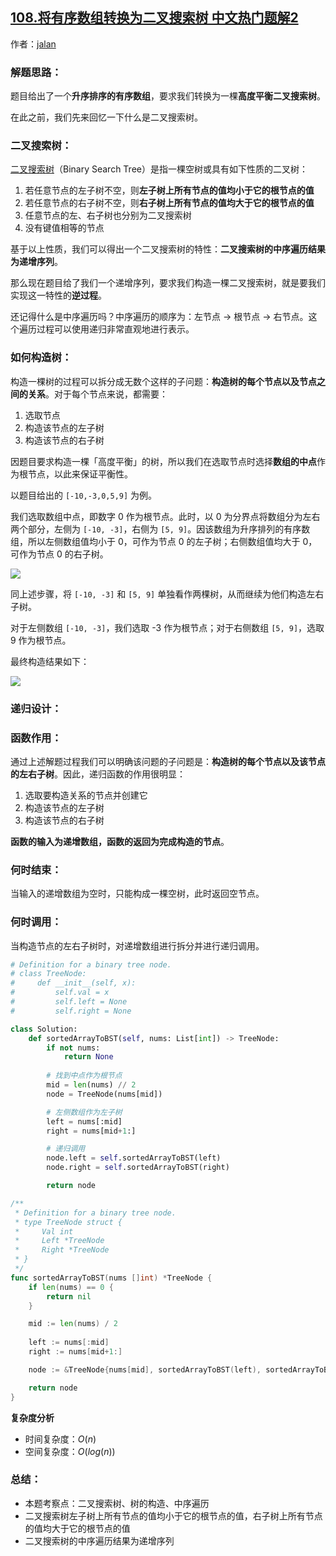 ## [108.将有序数组转换为二叉搜索树 中文热门题解2](https://leetcode.cn/problems/convert-sorted-array-to-binary-search-tree/solutions/100000/tu-jie-er-cha-sou-suo-shu-gou-zao-di-gui-python-go)

作者：[jalan](https://leetcode.cn/u/jalan)
### 解题思路：

题目给出了一个**升序排序的有序数组**，要求我们转换为一棵**高度平衡二叉搜索树**。

在此之前，我们先来回忆一下什么是二叉搜索树。

### 二叉搜索树：

[二叉搜索树](https://zh.wikipedia.org/wiki/%E4%BA%8C%E5%85%83%E6%90%9C%E5%B0%8B%E6%A8%B9)（Binary Search Tree）是指一棵空树或具有如下性质的二叉树：

1. 若任意节点的左子树不空，则**左子树上所有节点的值均小于它的根节点的值**
2. 若任意节点的右子树不空，则**右子树上所有节点的值均大于它的根节点的值**
3. 任意节点的左、右子树也分别为二叉搜索树
4. 没有键值相等的节点

基于以上性质，我们可以得出一个二叉搜索树的特性：**二叉搜索树的中序遍历结果为递增序列**。

那么现在题目给了我们一个递增序列，要求我们构造一棵二叉搜索树，就是要我们实现这一特性的**逆过程**。

还记得什么是中序遍历吗？中序遍历的顺序为：左节点 $\to$ 根节点 $\to$ 右节点。这个遍历过程可以使用递归非常直观地进行表示。

### 如何构造树：

构造一棵树的过程可以拆分成无数个这样的子问题：**构造树的每个节点以及节点之间的关系**。对于每个节点来说，都需要：

1. 选取节点
2. 构造该节点的左子树
3. 构造该节点的右子树

因题目要求构造一棵「高度平衡」的树，所以我们在选取节点时选择**数组的中点**作为根节点，以此来保证平衡性。

以题目给出的 `[-10,-3,0,5,9]` 为例。

我们选取数组中点，即数字 0 作为根节点。此时，以 0 为分界点将数组分为左右两个部分，左侧为 `[-10, -3]`，右侧为 `[5, 9]`。因该数组为升序排列的有序数组，所以左侧数组值均小于 0，可作为节点 0 的左子树；右侧数组值均大于 0，可作为节点 0 的右子树。

![](https://pic.leetcode-cn.com/b4b8a2f8461c581aa751bc0a0226b080334f957a6ef003abed463db97cc50990-file_1576126672590)

同上述步骤，将 `[-10, -3]` 和 `[5, 9]` 单独看作两棵树，从而继续为他们构造左右子树。

对于左侧数组 `[-10, -3]`，我们选取 -3 作为根节点；对于右侧数组 `[5, 9]`，选取 9 作为根节点。

最终构造结果如下：

![](https://pic.leetcode-cn.com/9409cecbc913c637353a6ec0ad97502c9d2e326822dec3e6a251530f02b8871b-file_1576126672596)

### 递归设计：

### 函数作用：

通过上述解题过程我们可以明确该问题的子问题是：**构造树的每个节点以及该节点的左右子树**。因此，递归函数的作用很明显：

1. 选取要构造关系的节点并创建它
2. 构造该节点的左子树
3. 构造该节点的右子树

**函数的输入为递增数组，函数的返回为完成构造的节点**。

### 何时结束：

当输入的递增数组为空时，只能构成一棵空树，此时返回空节点。

### 何时调用：

当构造节点的左右子树时，对递增数组进行拆分并进行递归调用。


```Python []
# Definition for a binary tree node.
# class TreeNode:
#     def __init__(self, x):
#         self.val = x
#         self.left = None
#         self.right = None

class Solution:
    def sortedArrayToBST(self, nums: List[int]) -> TreeNode:
        if not nums:
            return None
        
        # 找到中点作为根节点
        mid = len(nums) // 2
        node = TreeNode(nums[mid])

        # 左侧数组作为左子树
        left = nums[:mid]
        right = nums[mid+1:]

        # 递归调用
        node.left = self.sortedArrayToBST(left)
        node.right = self.sortedArrayToBST(right)

        return node
```
```Go []
/**
 * Definition for a binary tree node.
 * type TreeNode struct {
 *     Val int
 *     Left *TreeNode
 *     Right *TreeNode
 * }
 */
func sortedArrayToBST(nums []int) *TreeNode {
    if len(nums) == 0 {
        return nil
    }

    mid := len(nums) / 2
    
    left := nums[:mid]
    right := nums[mid+1:]

    node := &TreeNode{nums[mid], sortedArrayToBST(left), sortedArrayToBST(right)}

    return node
}
```

**复杂度分析**

- 时间复杂度：$O(n)$
- 空间复杂度：$O(log(n))$

### 总结：

- 本题考察点：二叉搜索树、树的构造、中序遍历
- 二叉搜索树左子树上所有节点的值均小于它的根节点的值，右子树上所有节点的值均大于它的根节点的值
- 二叉搜索树的中序遍历结果为递增序列

